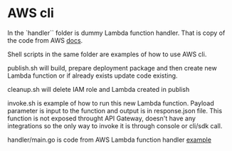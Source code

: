 # AWS cli

In the `handler`` folder is dummy Lambda function handler. That is copy of the code from AWS [docs](https://docs.aws.amazon.com/lambda/latest/dg/golang-handler.html). 

Shell scripts in the same folder are examples of how to use AWS cli.

publish.sh will build, prepare deployment package and then create new Lambda function or if already exists update code existing. 

cleanup.sh will delete IAM role and Lambda created in publish

invoke.sh is example of how to run this new Lambda function. Payload parameter is input to the function and output is in response.json file.
This function is not exposed throught API Gateway, doesn't have any integrations so the only way to invoke it is through console or cli/sdk call. 


handler/main.go is code from AWS Lambda function handler [example](https://docs.aws.amazon.com/lambda/latest/dg/golang-handler.html)

